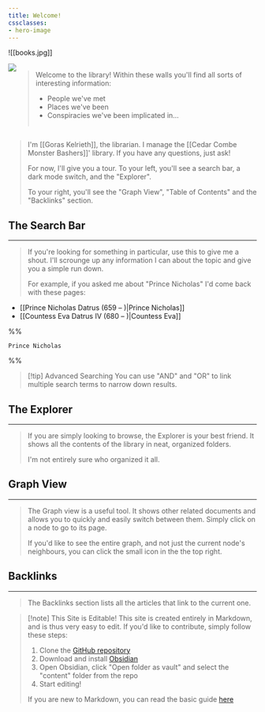```yaml
---
title: Welcome!
cssclasses:
- hero-image
---
```

![[books.jpg]]

<div style="display: flex"><div class="left-portrait"><img src="https://foundry-vtt-kb.s3.us-east-2.amazonaws.com/Images/Tokens/NPCs/Gor.png" /></div><blockquote>Welcome to the library! Within these walls you'll find all sorts of interesting information:<br /><ul><li>People we've met</li><li>Places we've been</li><li>Conspiracies we've been implicated in...</li></ul></blockquote></div>

> I'm [[Goras Kelrieth]], the librarian. I manage the [[Cedar Combe Monster Bashers]]' library. If you have any questions, just ask!
> 
> For now, I'll give you a tour. To your left, you'll see a search bar, a dark mode switch, and the "Explorer". 
> 
> To your right, you'll see the "Graph View", "Table of Contents" and the "Backlinks" section.
## The Search Bar
---
> If you're looking for something in particular, use this to give me a shout. I'll scrounge up any information I can about the topic and give you a simple run down.
> 
> For example, if you asked me about "Prince Nicholas" I'd come back with these pages:

- [[Prince Nicholas Datrus (659 – )|Prince Nicholas]]
- [[Countess Eva Datrus Ⅳ (680 – )|Countess Eva]]

%%
```query
Prince Nicholas
```
%%
> [!tip] Advanced Searching
> You can use "AND" and "OR" to link multiple search terms to narrow down results.

## The Explorer
---
> If you are simply looking to browse, the Explorer is your best friend. It shows all the contents of the library in neat, organized folders.
> 
> I'm not entirely sure who organized it all.

## Graph View
---
> The Graph view is a useful tool. It shows other related documents and allows you to quickly and easily switch between them. Simply click on a node to go to its page.
> 
> If you'd like to see the entire graph, and not just the current node's neighbours, you can click the small icon in the the top right.

## Backlinks
---
> The Backlinks section lists all the articles that link to the current one.


> [!note] This Site is Editable!
> This site is created entirely in Markdown, and is thus very easy to edit. If you'd like to contribute, simply follow these steps:
>  1. Clone the [GitHub repository](https://github.com/k-barber/ccmb-doc)
>  2. Download and install [Obsidian](https://obsidian.md/download)
>  3. Open Obsidian, click "Open folder as vault" and select the "content" folder from the repo
>  4. Start editing!
>  
>  If you are new to Markdown, you can read the basic guide [here](https://help.obsidian.md/Editing+and+formatting/Basic+formatting+syntax) 

